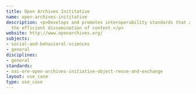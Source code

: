 ```yaml
---
title: Open Archives Inititative
name: open-archives-inititative
description: <p>Develops and promotes interoperability standards that aim to facilitate
  the efficient dissemination of content.</p>
website: http://www.openarchives.org/
subjects:
- social-and-behavioral-sciences
- general
disciplines:
- general
standards:
- oai-ore-open-archives-initiative-object-reuse-and-exchange
layout: use_case
type: use_case
---
```


